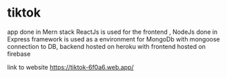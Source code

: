 # tiktok 
app done in Mern stack 
ReactJs is used for the frontend , NodeJs done in Express framework is used as a environment for MongoDb with mongoose connection to DB,
backend hosted on heroku with frontend hosted on firebase

link to website https://tiktok-6f0a6.web.app/
